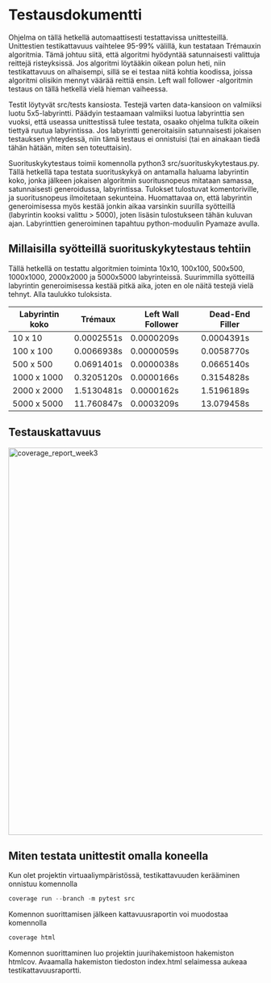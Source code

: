 # Testausdokumentti

Ohjelma on tällä hetkellä automaattisesti testattavissa unittesteillä. Unittestien testikattavuus vaihtelee 95-99% välillä, kun testataan Trémauxin algoritmia. Tämä johtuu siitä, että algoritmi hyödyntää satunnaisesti valittuja reittejä risteyksissä. Jos algoritmi löytääkin oikean polun heti, niin testikattavuus on alhaisempi, sillä se ei testaa niitä kohtia koodissa, joissa algoritmi olisikin mennyt väärää reittiä ensin. Left wall follower -algoritmin testaus on tällä hetkellä vielä hieman vaiheessa.

Testit löytyvät src/tests kansiosta. Testejä varten data-kansioon on valmiiksi luotu 5x5-labyrintti. Päädyin testaamaan valmiiksi luotua labyrinttia sen vuoksi, että useassa unittestissä tulee testata, osaako ohjelma tulkita oikein tiettyä ruutua labyrintissa. Jos labyrintti generoitaisiin satunnaisesti jokaisen testauksen yhteydessä, niin tämä testaus ei onnistuisi (tai en ainakaan tiedä tähän hätään, miten sen toteuttaisin). 

Suorituskykytestaus toimii komennolla python3 src/suorituskykytestaus.py. Tällä hetkellä tapa testata suorituskykyä on antamalla haluama labyrintin koko,
jonka jälkeen jokaisen algoritmin suoritusnopeus mitataan samassa, satunnaisesti generoidussa, labyrintissa. Tulokset tulostuvat komentoriville, ja
suoritusnopeus ilmoitetaan sekunteina. Huomattavaa on, että labyrintin generoimisessa myös kestää jonkin aikaa varsinkin suurilla syötteillä (labyrintin
kooksi valittu > 5000), joten lisäsin tulostukseen tähän kuluvan ajan. Labyrinttien generoiminen tapahtuu python-moduulin Pyamaze avulla.

## Millaisilla syötteillä suorituskykytestaus tehtiin

Tällä hetkellä on testattu algoritmien toiminta 10x10, 100x100, 500x500, 1000x1000, 2000x2000 ja 5000x5000 labyrinteissä. Suurimmilla syötteillä labyrintin
generoimisessa kestää pitkä aika, joten en ole näitä testejä vielä tehnyt. Alla taulukko tuloksista.

| Labyrintin koko | Trémaux    | Left Wall Follower | Dead-End Filler |
|-----------------|------------|--------------------|-----------------|
| 10 x 10         | 0.0002551s | 0.0000209s         | 0.0004391s      |
| 100 x 100       | 0.0066938s | 0.0000059s         | 0.0058770s      |
| 500 x 500       | 0.0691401s | 0.0000038s         | 0.0665140s      |
| 1000 x 1000     | 0.3205120s | 0.0000166s         | 0.3154828s      |
| 2000 x 2000     | 1.5130481s | 0.0000162s         | 1.5196189s      |
| 5000 x 5000     | 11.760847s | 0.0003209s         | 13.079458s      |


## Testauskattavuus
<img width="766" alt="coverage_report_week3" src="https://user-images.githubusercontent.com/55439398/161381706-54653c1a-3f62-4ec8-bb05-7ad0a3fc5c89.png">

## Miten testata unittestit omalla koneella

Kun olet projektin virtuaaliympäristössä, testikattavuuden kerääminen onnistuu komennolla
```python
coverage run --branch -m pytest src
```

Komennon suorittamisen jälkeen kattavuusraportin voi muodostaa komennolla 
```python
coverage html
```

Komennon suorittaminen luo projektin juurihakemistoon hakemiston htmlcov. Avaamalla hakemiston tiedoston index.html selaimessa aukeaa testikattavuusraportti.
